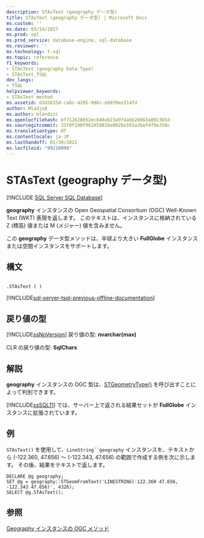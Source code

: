 ```yaml
---
description: STAsText (geography データ型)
title: STAsText (geography データ型) | Microsoft Docs
ms.custom: ''
ms.date: 03/14/2017
ms.prod: sql
ms.prod_service: database-engine, sql-database
ms.reviewer: ''
ms.technology: t-sql
ms.topic: reference
f1_keywords:
- STAsText (geography Data Type)
- STAsText_TSQL
dev_langs:
- TSQL
helpviewer_keywords:
- STAsText method
ms.assetid: d3d2635d-ca6c-4205-9d6c-eb939ee314fd
author: MladjoA
ms.author: mlandzic
ms.openlocfilehash: bf712628052ec840ab23a9f4a6b26063a001365d
ms.sourcegitcommit: 33f0f190f962059826e002be165a2bef4f9e350c
ms.translationtype: HT
ms.contentlocale: ja-JP
ms.lasthandoff: 01/30/2021
ms.locfileid: "99210098"
---
```

# <a name="stastext-geography-data-type"></a>STAsText (geography データ型)
[!INCLUDE [SQL Server SQL Database](../../includes/applies-to-version/sql-asdb.md)]

  **geography** インスタンスの Open Geospatial Consortium (OGC) Well-Known Text (WKT) 表現を返します。 このテキストは、インスタンスに格納されている Z (標高) 値または M (メジャー) 値を含みません。  
  
 この **geography** データ型メソッドは、半球より大きい **FullGlobe** インスタンスまたは空間インスタンスをサポートします。  
  
## <a name="syntax"></a>構文  
  
```  
  
.STAsText ( )  
```  
  
[!INCLUDE[sql-server-tsql-previous-offline-documentation](../../includes/sql-server-tsql-previous-offline-documentation.md)]

## <a name="return-types"></a>戻り値の型
 [!INCLUDE[ssNoVersion](../../includes/ssnoversion-md.md)] 戻り値の型: **nvarchar(max)**  
  
 CLR の戻り値の型: **SqlChars**  
  
## <a name="remarks"></a>解説  
 **geography** インスタンスの OGC 型は、[STGeometryType()](../../t-sql/spatial-geography/stgeometrytype-geography-data-type.md) を呼び出すことによって判別できます。  
  
 [!INCLUDE[ssSQL11](../../includes/sssql11-md.md)] では、サーバー上で返される結果セットが **FullGlobe** インスタンスに拡張されています。  
  
## <a name="examples"></a>例  
 `STAsText()` を使用して、`LineString``geography` インスタンスを、テキストから (-122.360, 47.656) ～ (-122.343, 47.656) の範囲で作成する例を次に示します。 その後、結果をテキストで返します。  
  
```  
DECLARE @g geography;  
SET @g = geography::STGeomFromText('LINESTRING(-122.360 47.656, -122.343 47.656)', 4326);  
SELECT @g.STAsText();  
```  
  
## <a name="see-also"></a>参照  
 [Geography インスタンスの OGC メソッド](../../t-sql/spatial-geography/ogc-methods-on-geography-instances.md)  
  
  
